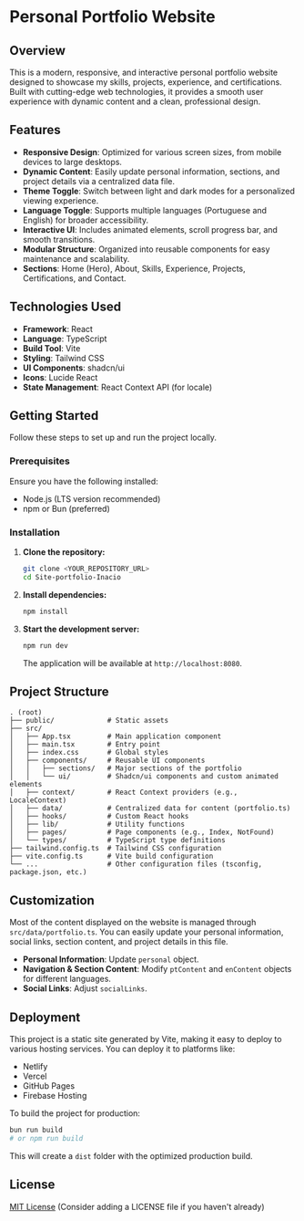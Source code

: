 # Personal Portfolio Website

## Overview

This is a modern, responsive, and interactive personal portfolio website designed to showcase my skills, projects, experience, and certifications. Built with cutting-edge web technologies, it provides a smooth user experience with dynamic content and a clean, professional design.

## Features

-   **Responsive Design**: Optimized for various screen sizes, from mobile devices to large desktops.
-   **Dynamic Content**: Easily update personal information, sections, and project details via a centralized data file.
-   **Theme Toggle**: Switch between light and dark modes for a personalized viewing experience.
-   **Language Toggle**: Supports multiple languages (Portuguese and English) for broader accessibility.
-   **Interactive UI**: Includes animated elements, scroll progress bar, and smooth transitions.
-   **Modular Structure**: Organized into reusable components for easy maintenance and scalability.
-   **Sections**: Home (Hero), About, Skills, Experience, Projects, Certifications, and Contact.

## Technologies Used

-   **Framework**: React
-   **Language**: TypeScript
-   **Build Tool**: Vite
-   **Styling**: Tailwind CSS
-   **UI Components**: shadcn/ui
-   **Icons**: Lucide React
-   **State Management**: React Context API (for locale)

## Getting Started

Follow these steps to set up and run the project locally.

### Prerequisites

Ensure you have the following installed:

-   Node.js (LTS version recommended)
-   npm or Bun (preferred)

### Installation

1.  **Clone the repository:**
    ```bash
    git clone <YOUR_REPOSITORY_URL>
    cd Site-portfolio-Inacio
    ```
2.  **Install dependencies:**
    ```bash
    npm install
    ```
3.  **Start the development server:**
    ```bash
    npm run dev
    ```
    The application will be available at `http://localhost:8080`.

## Project Structure

```
. (root)
├── public/             # Static assets
├── src/
│   ├── App.tsx         # Main application component
│   ├── main.tsx        # Entry point
│   ├── index.css       # Global styles
│   ├── components/     # Reusable UI components
│   │   ├── sections/   # Major sections of the portfolio
│   │   └── ui/         # Shadcn/ui components and custom animated elements
│   ├── context/        # React Context providers (e.g., LocaleContext)
│   ├── data/           # Centralized data for content (portfolio.ts)
│   ├── hooks/          # Custom React hooks
│   ├── lib/            # Utility functions
│   ├── pages/          # Page components (e.g., Index, NotFound)
│   └── types/          # TypeScript type definitions
├── tailwind.config.ts  # Tailwind CSS configuration
├── vite.config.ts      # Vite build configuration
└── ...                 # Other configuration files (tsconfig, package.json, etc.)
```

## Customization

Most of the content displayed on the website is managed through `src/data/portfolio.ts`. You can easily update your personal information, social links, section content, and project details in this file.

-   **Personal Information**: Update `personal` object.
-   **Navigation & Section Content**: Modify `ptContent` and `enContent` objects for different languages.
-   **Social Links**: Adjust `socialLinks`.

## Deployment

This project is a static site generated by Vite, making it easy to deploy to various hosting services. You can deploy it to platforms like:

-   Netlify
-   Vercel
-   GitHub Pages
-   Firebase Hosting

To build the project for production:

```bash
bun run build
# or npm run build
```

This will create a `dist` folder with the optimized production build.

## License

[MIT License](LICENSE) (Consider adding a LICENSE file if you haven't already)